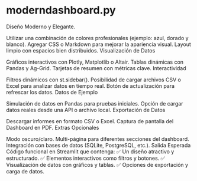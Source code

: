 # moderndashboard.py
Diseño Moderno y Elegante.

Utilizar una combinación de colores profesionales (ejemplo: azul, dorado y blanco).
Agregar CSS o Markdown para mejorar la apariencia visual.
Layout limpio con espacios bien distribuidos.
Visualización de Datos

Gráficos interactivos con Plotly, Matplotlib o Altair.
Tablas dinámicas con Pandas y Ag-Grid.
Tarjetas de resumen con métricas clave.
Interactividad

Filtros dinámicos con st.sidebar().
Posibilidad de cargar archivos CSV o Excel para analizar datos en tiempo real.
Botón de actualización para refrescar los datos.
Datos de Ejemplo

Simulación de datos en Pandas para pruebas iniciales.
Opción de cargar datos reales desde una API o archivo local.
Exportación de Datos

Descargar informes en formato CSV o Excel.
Captura de pantalla del Dashboard en PDF.
Extras Opcionales

Modo oscuro/claro.
Multi-página para diferentes secciones del dashboard.
Integración con bases de datos (SQLite, PostgreSQL, etc.).
Salida Esperada
Código funcional en Streamlit que contenga:
✅ Un diseño atractivo y estructurado.
✅ Elementos interactivos como filtros y botones.
✅ Visualización de datos con gráficos y tablas.
✅ Opciones de exportación y carga de datos.
